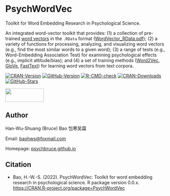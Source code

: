 # PsychWordVec

Toolkit for Word Embedding Research in Psychological Science.

An integrated word-vector toolkit that provides: (1) a collection of pre-trained [word vectors](https://en.wikipedia.org/wiki/Word_embedding) in the `.RData` format ([WordVector_RData.pdf](https://psychbruce.github.io/WordVector_RData.pdf)); (2) a variety of functions for processing, analyzing, and visualizing word vectors (e.g., find the most similar words to a given word); (3) a range of tests (e.g., Word-Embedding Association Test) for examining psychological effects (e.g., implicit attitude/bias); and (4) a set of training methods ([Word2Vec](https://en.wikipedia.org/wiki/Word2vec), [GloVe](https://en.wikipedia.org/wiki/GloVe), [FastText](https://en.wikipedia.org/wiki/FastText)) for learning word vectors from text corpora.

<!-- badges: start -->

[![CRAN-Version](https://www.r-pkg.org/badges/version/PsychWordVec?color=red)](https://CRAN.R-project.org/package=PsychWordVec) [![GitHub-Version](https://img.shields.io/github/r-package/v/psychbruce/PsychWordVec?label=GitHub&color=orange)](https://github.com/psychbruce/PsychWordVec) [![R-CMD-check](https://github.com/psychbruce/PsychWordVec/workflows/R-CMD-check/badge.svg)](https://github.com/psychbruce/PsychWordVec/actions) [![CRAN-Downloads](https://cranlogs.r-pkg.org/badges/grand-total/PsychWordVec)](https://CRAN.R-project.org/package=PsychWordVec) [![GitHub-Stars](https://img.shields.io/github/stars/psychbruce/PsychWordVec?style=social)](https://github.com/psychbruce/PsychWordVec/stargazers)

<!-- badges: end -->

<img src="https://s1.ax1x.com/2020/07/28/aAjUJg.jpg" width="120px" height="42px"/>

## Author

Han-Wu-Shuang (Bruce) Bao 包寒吴霜

Email: [baohws\@foxmail.com](mailto:baohws@foxmail.com)

Homepage: [psychbruce.github.io](https://psychbruce.github.io)

## Citation

-   Bao, H.-W.-S. (2022). PsychWordVec: Toolkit for word embedding research in psychological science. R package version 0.0.x. <https://CRAN.R-project.org/package=PsychWordVec>
